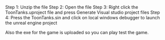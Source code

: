Step 1: Unzip the file
Step 2: Open the file
Step 3: Right click the ToonTanks.uproject file and press Generate Visual studio project files
Step 4: Press the ToonTanks.sin and click on local windows debugger to launch the unreal engine project

Also the exe for the game is uploaded so you can play test the game.
